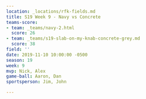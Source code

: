 ```yaml
---
location: _locations/rfk-fields.md
title: S19 Week 9 - Navy vs Concrete
teams-score:
- team: _teams/navy-2.html
  score: 26
- team: _teams/s19-slab-on-my-knab-concrete-grey.md
  score: 38
field: ''
date: 2019-11-10 10:00:00 -0500
season: 19
week: 9
mvp: Nick, Alex
game-ball: Aaron, Dan
sportsperson: Jim, John

---
```

